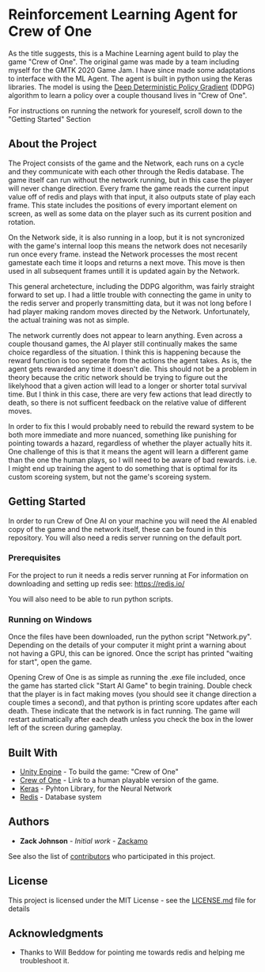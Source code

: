 # Reinforcement Learning Agent for Crew of One

As the title suggests, this is a Machine Learning agent build to play the game "Crew of One". The original game was made by a team including myself for the GMTK 2020 Game Jam. I have since made some adaptations to interface with the ML Agent. The agent is built in python using the Keras libraries. The model is using the [Deep Deterministic Policy Gradient](https://spinningup.openai.com/en/latest/algorithms/ddpg.html) (DDPG) algorithm to learn a policy over a couple thousand lives in "Crew of One".

For instructions on running the network for youreself, scroll down to the "Getting Started" Section

## About the Project

The Project consists of the game and the Network, each runs on a cycle and they communicate with each other through the Redis database. The game itself can run without the network running, but in this case the player will never change direction. Every frame the game reads the current input value off of redis and plays with that input, it also outputs state of play each frame. This state includes the positions of every important element on screen, as well as some data on the player such as its current position and rotation.

On the Network side, it is also running in a loop, but it is not syncronized with the game's internal loop this means the network does not necesarily run once every frame. instead the Network processes the most recent gamestate each time it loops and returns a next move. This move is then used in all subsequent frames untill it is updated again by the Network.

This general archetecture, including the DDPG algorithm, was fairly straight forward to set up. I had a little trouble with connecting the game in unity to the redis server and properly transmitting data, but it was not long before I had player making random moves directed by the Network. Unfortunately, the actual training was not as simple.

The network currently does not appear to learn anything. Even across a couple thousand games, the AI player still continually makes the same choice regardless of the situation. I think this is happening because the reward function is too seperate from the actions the agent takes. As is, the agent gets rewarded any time it doesn't die. This should not be a problem in theory because the critic network should be trying to figure out the likelyhood that a given action will lead to a longer or shorter total survival time. But I think in this case, there are very few actions that lead directly to death, so there is not sufficent feedback on the relative value of different moves.

In order to fix this I would probably need to rebuild the reward system to be both more immediate and more nuanced, something like punishing for pointing towards a hazard, regardless of whether the player actually hits it. One challenge of this is that it means the agent will learn a different game than the one the human plays, so I will need to be aware of bad rewards. i.e. I might end up training the agent to do something that is optimal for its custom scoreing system, but not the game's scoreing system.

## Getting Started

In order to run Crew of One AI on your machine you will need the AI enabled copy of the game and the network itself, these can be found in this repository. You will also need a redis server running on the default port.

### Prerequisites

For the project to run it needs a redis server running at 
For information on downloading and setting up redis see: https://redis.io/

You will also need to be able to run python scripts.

### Running on Windows

Once the files have been downloaded, run the python script "Network.py". Depending on the details of your computer it might print a warning about not having a GPU, this can be ignored. Once the script has printed "waiting for start", open the game.

Opening Crew of One is as simple as running the .exe file included, once the game has started click "Start AI Game" to begin training. Double check that the player is in fact making moves (you should see it change direction a couple times a second), and that python is printing score updates after each death. These indicate that the network is in fact running. The game will restart autimatically after each death unless you check the box in the lower left of the screen during gameplay.

## Built With

* [Unity Engine](https://unity.com/) - To build the game: "Crew of One"
* [Crew of One](https://singularitysystems.itch.io/crew-of-one) - Link to a human playable version of the game.
* [Keras](https://keras.io/examples/rl/ddpg_pendulum/) - Pyhton Library, for the Neural Network
* [Redis](https://redis.io/) - Database system

## Authors

* **Zack Johnson** - *Initial work* - [Zackamo](https://github.com/Zackamo)

See also the list of [contributors](https://github.com/Zackamo/CrewOFOneAI/contributors) who participated in this project.

## License

This project is licensed under the MIT License - see the [LICENSE.md](LICENSE.md) file for details

## Acknowledgments

* Thanks to Will Beddow for pointing me towards redis and helping me troubleshoot it.

